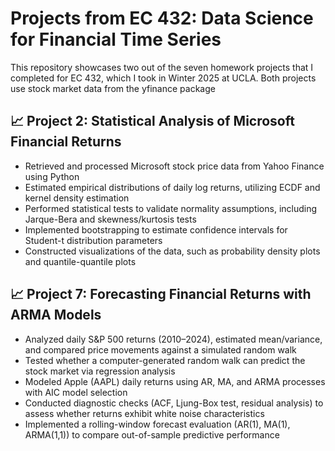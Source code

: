 # Projects from EC 432: Data Science for Financial Time Series
This repository showcases two out of the seven homework projects that I completed for EC 432, which I took in Winter 2025 at UCLA. Both projects use stock market data from the yfinance package

## 📈 Project 2: Statistical Analysis of Microsoft Financial Returns
- Retrieved and processed Microsoft stock price data from Yahoo Finance using Python
- Estimated empirical distributions of daily log returns, utilizing ECDF and kernel density estimation
- Performed statistical tests to validate normality assumptions, including Jarque-Bera and skewness/kurtosis tests
- Implemented bootstrapping to estimate confidence intervals for Student-t distribution parameters
- Constructed visualizations of the data, such as probability density plots and quantile-quantile plots

## 📈 Project 7: Forecasting Financial Returns with ARMA Models
- Analyzed daily S&P 500 returns (2010–2024), estimated mean/variance, and compared price movements against a simulated random walk
- Tested whether a computer-generated random walk can predict the stock market via regression analysis
- Modeled Apple (AAPL) daily returns using AR, MA, and ARMA processes with AIC model selection
- Conducted diagnostic checks (ACF, Ljung-Box test, residual analysis) to assess whether returns exhibit white noise characteristics
- Implemented a rolling-window forecast evaluation (AR(1), MA(1), ARMA(1,1)) to compare out-of-sample predictive performance
